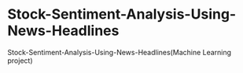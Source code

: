 # Stock-Sentiment-Analysis-Using-News-Headlines
Stock-Sentiment-Analysis-Using-News-Headlines(Machine Learning project)
